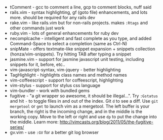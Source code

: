 * tComment - gcc to comment a line, gcp to comment blocks, nuff said
* rails.vim - syntax highlighting, gf (goto file) enhancements, and lots more. should be required for any rails dev
* rake.vim - like rails.vim but for non-rails projects. makes `:Rtags` and other commands just work
* ruby.vim - lots of general enhancements for ruby dev
* necomplcache - intelligent and fast complete as you type, and added Command-Space to select a completion (same as Ctrl-N)
* snipMate - offers textmate-like snippet expansion + snippets collection (honza/vim-snippets). Try hitting TAB after typing a snippet
* jasmine.vim - support for jasmine javascript unit testing, including snippets for it, before, etc..
* vim-javascript-syntax, vim-jquery - better highlighting
* TagHighlight - highlights class names and method names
* vim-coffeescript - support for coffeescript, highlighting
* vim-stylus - support for stylus css language
* vim-bundler - work with bundled gems
* fugitive - "a git wrapper so awesome, it should be illegal...". Try `:Gstatus` and hit `-` to toggle files in and out of the index. Git `d` to see a diff. Use `git mergetool` or `gmt` to launch vim as a mergetool. The left buffer is your branch, the right is the incoming change, and in the middle is the working copy. Move to the left or right and use `dp` to put the change into the middle. Learn more: http://vimcasts.org/blog/2011/05/the-fugitive-series/
* gv.vim - use `:GV` for a better git log browser
